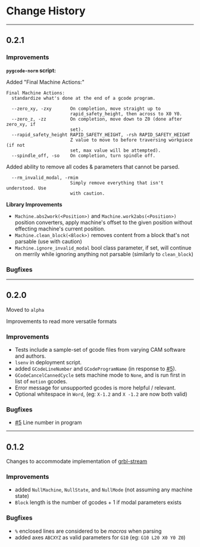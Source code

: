 # Change History

----
## 0.2.1

### Improvements

**`pygcode-norm` script:**

Added "Final Machine Actions:"

    Final Machine Actions:
      standardize what's done at the end of a gcode program.

      --zero_xy, -zxy       On completion, move straight up to
                            rapid_safety_height, then across to X0 Y0.
      --zero_z, -zz         On completion, move down to Z0 (done after zero_xy, if
                            set).
      --rapid_safety_height RAPID_SAFETY_HEIGHT, -rsh RAPID_SAFETY_HEIGHT
                            Z value to move to before traversing workpiece (if not
                            set, max value will be attempted).
      --spindle_off, -so    On completion, turn spindle off.


Added ability to remove all codes & parameters that cannot be parsed.

      --rm_invalid_modal, -rmim
                            Simply remove everything that isn't understood. Use
                            with caution.

**Library Improvements**

* `Machine.abs2work(<Position>)` and `Machine.work2abs(<Position>)` position
  converters, apply machine's offset to the given position without effecting
  machine's current position.
* `Machine.clean_block(<Block>)` removes content from a block that's not parsable (use with caution)
* `Machine.ignore_invalid_modal` bool class parameter, if set, will continue on merrily while ignoring
  anything not parsable (similarly to `clean_block`)

### Bugfixes


----
## 0.2.0

Moved to `alpha`

Improvements to read more versatile formats

### Improvements

* Tests include a sample-set of gcode files from varying CAM software and authors.
* `lsenv` in deployment script.
* added `GCodeLineNumber` and `GCodeProgramName` (in response to [#5](https://github.com/fragmuffin/pygcode/issues/5)).
* `GCodeCancelCannedCycle` sets machine mode to `None`, and is run first in list of `motion` gcodes.
* Error message for unsupported gcodes is more helpful / relevant.
* Optional whitespace in `Word`, (eg: `X-1.2` and `X -1.2` are now both valid)

### Bugfixes

* [#5](https://github.com/fragmuffin/pygcode/issues/5) Line number in program


----
## 0.1.2

Changes to accommodate implementation of [grbl-stream](https://github.com/fragmuffin/grbl-stream)

### Improvements

- added `NullMachine`, `NullState`, and `NullMode` (not assuming any machine state)
- `Block` length is the number of gcodes + 1 if modal parameters exists

### Bugfixes

- `%` enclosed lines are considered to be _macros_ when parsing
- added axes `ABCXYZ` as valid parameters for `G10` (eg: `G10 L20 X0 Y0 Z0`)
